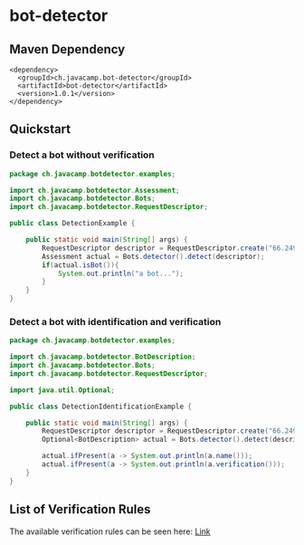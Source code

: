 # bot-detector

## Maven Dependency
```
<dependency>
  <groupId>ch.javacamp.bot-detector</groupId>
  <artifactId>bot-detector</artifactId>
  <version>1.0.1</version>
</dependency>
```
## Quickstart
### Detect a bot without verification
````java
package ch.javacamp.botdetector.examples;

import ch.javacamp.botdetector.Assessment;
import ch.javacamp.botdetector.Bots;
import ch.javacamp.botdetector.RequestDescriptor;

public class DetectionExample {

    public static void main(String[] args) {
        RequestDescriptor descriptor = RequestDescriptor.create("66.249.79.195", "... Googlebot/2.1; ...");
        Assessment actual = Bots.detector().detect(descriptor);
        if(actual.isBot()){
            System.out.println("a bot...");
        }
    }
}

````
### Detect a bot with identification and verification
```java
package ch.javacamp.botdetector.examples;

import ch.javacamp.botdetector.BotDescription;
import ch.javacamp.botdetector.Bots;
import ch.javacamp.botdetector.RequestDescriptor;

import java.util.Optional;

public class DetectionIdentificationExample {

    public static void main(String[] args) {
        RequestDescriptor descriptor = RequestDescriptor.create("66.249.79.195", "... Googlebot/2.1; ...");
        Optional<BotDescription> actual = Bots.detector().detect(descriptor).identifyVerified();

        actual.ifPresent(a -> System.out.println(a.name()));
        actual.ifPresent(a -> System.out.println(a.verification()));
    }
}
```
## List of Verification Rules
The available verification rules can be seen here: 
[Link](https://github.com/UeliKurmann/bot-detector/tree/main/src/main/java/ch/javacamp/botdetector/impl/verifiers)
